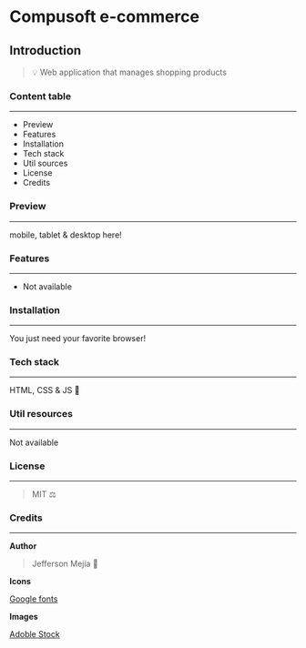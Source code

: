 # **Compusoft e-commerce**

## **Introduction**

> 💡 Web application that manages shopping products

### **Content table**

---

- Preview
- Features
- Installation
- Tech stack
- Util sources
- License
- Credits

### **Preview**

---

mobile, tablet & desktop here!

<!-- [![main.png](https://i.postimg.cc/tCGKM1HS/main.png)](https://postimg.cc/mhVpcgkC) -->

### **Features**

---

- Not available

### **Installation**

---

You just need your favorite browser!

### **Tech stack**

---

HTML, CSS & JS 🍦

### **Util resources**

---

Not available

### **License**

---

> MIT ⚖️

### **Credits**

---

**Author**

> Jefferson Mejía 🍉

**Icons**

[Google fonts](https://fonts.google.com/about)

**Images**

[Adoble Stock](https://stock.adobe.com)
